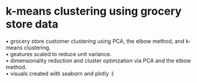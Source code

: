 # k-means clustering using grocery store data
•	grocery store customer clustering using PCA, the elbow method, and k-means clustering.</br>
•	geatures scaled to reduce unit variance.</br>
•	dimensionality reduction and cluster optimzation via PCA and the elbow method.</br>
•	visuals created with seaborn and plotly :)
